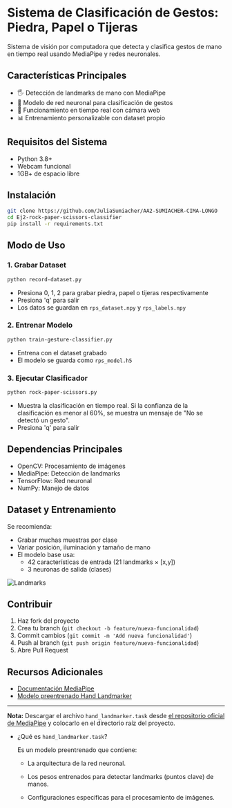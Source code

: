 # Sistema de Clasificación de Gestos: Piedra, Papel o Tijeras

Sistema de visión por computadora que detecta y clasifica gestos de mano en tiempo real usando MediaPipe y redes neuronales.

## Características Principales
- 🖐️ Detección de landmarks de mano con MediaPipe
- 🧠 Modelo de red neuronal para clasificación de gestos
- 🎥 Funcionamiento en tiempo real con cámara web
- 📊 Entrenamiento personalizable con dataset propio

## Requisitos del Sistema
- Python 3.8+
- Webcam funcional
- 1GB+ de espacio libre

## Instalación
```bash
git clone https://github.com/JuliaSumiacher/AA2-SUMIACHER-CIMA-LONGO
cd Ej2-rock-paper-scissors-classifier
pip install -r requirements.txt
```

## Modo de Uso

### 1. Grabar Dataset
```bash
python record-dataset.py
```
- Presiona 0, 1, 2 para grabar piedra, papel o tijeras respectivamente
- Presiona 'q' para salir
- Los datos se guardan en `rps_dataset.npy` y `rps_labels.npy`

### 2. Entrenar Modelo
```bash
python train-gesture-classifier.py
```
- Entrena con el dataset grabado
- El modelo se guarda como `rps_model.h5`

### 3. Ejecutar Clasificador
```bash
python rock-paper-scissors.py
```
- Muestra la clasificación en tiempo real. Si la confianza de la clasificación es menor al 60%,
se muestra un mensaje de "No se detectó un gesto".
- Presiona 'q' para salir


## Dependencias Principales
- OpenCV: Procesamiento de imágenes
- MediaPipe: Detección de landmarks
- TensorFlow: Red neuronal
- NumPy: Manejo de datos

## Dataset y Entrenamiento
Se recomienda: 
- Grabar muchas muestras por clase
- Variar posición, iluminación y tamaño de mano
- El modelo base usa:
  - 42 características de entrada (21 landmarks × [x,y])
  - 3 neuronas de salida (clases)

![Landmarks](https://ai.google.dev/static/mediapipe/images/solutions/hand-landmarks.png?hl=es-419)

## Contribuir
1. Haz fork del proyecto
2. Crea tu branch (`git checkout -b feature/nueva-funcionalidad`)
3. Commit cambios (`git commit -m 'Add nueva funcionalidad'`)
4. Push al branch (`git push origin feature/nueva-funcionalidad`)
5. Abre Pull Request


## Recursos Adicionales
- [Documentación MediaPipe](https://ai.google.dev/edge/mediapipe/solutions/vision/hand_landmarker)
- [Modelo preentrenado Hand Landmarker](https://developers.google.com/mediapipe/solutions/vision/hand_landmarker#models)

---

**Nota:** Descargar el archivo `hand_landmarker.task` desde [el repositorio oficial de MediaPipe](https://ai.google.dev/edge/mediapipe/solutions/vision/hand_landmarker#models) y colocarlo en el directorio raíz del proyecto.

- ¿Qué es `hand_landmarker.task`?

    Es un modelo preentrenado que contiene:
    - La arquitectura de la red neuronal.

    - Los pesos entrenados para detectar landmarks (puntos clave) de manos.

    - Configuraciones específicas para el procesamiento de imágenes.


```